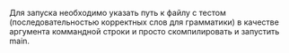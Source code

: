 Для запуска необходимо указать путь к файлу с тестом (последовательностью корректных слов для грамматики) в качестве аргумента коммандной строки и просто скомпилировать и запустить main.